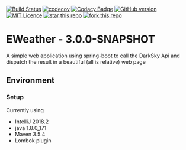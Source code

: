 [![Build Status](https://travis-ci.org/ErwanLT/Eweather.svg?branch=master)](https://travis-ci.org/ErwanLT/Eweather)
[![codecov](https://codecov.io/gh/ErwanLT/Eweather/branch/master/graph/badge.svg)](https://codecov.io/gh/ErwanLT/Eweather)
[![Codacy Badge](https://api.codacy.com/project/badge/Grade/d48ac109265f451681eb87863d75f0e3)](https://www.codacy.com/app/ErwanLT/Eweather?utm_source=github.com&amp;utm_medium=referral&amp;utm_content=ErwanLT/Eweather&amp;utm_campaign=Badge_Grade)
[![GitHub version](https://badge.fury.io/gh/ErwanLT%2FEweather.svg)](https://badge.fury.io/gh/ErwanLT%2FEweather)
[![MIT Licence](https://badges.frapsoft.com/os/mit/mit.svg?v=103)](https://opensource.org/licenses/mit-license.php)
[![star this repo](http://githubbadges.com/star.svg?user=ErwanLT&repo=Eweather&style=flat)](https://github.com/ErwanLT/Eweather)
[![fork this repo](http://githubbadges.com/fork.svg?user=ErwanLT&repo=Eweather&style=flat)](https://github.com/ErwanLT/Eweather/fork)
# EWeather - 3.0.0-SNAPSHOT
A simple web application using spring-boot to call the DarkSky Api and dispatch the result in a beautiful (all is relative) web page 

## Environment
### Setup
Currently using
* IntelliJ 2018.2
* java 1.8.0_171
* Maven 3.5.4
* Lombok plugin
